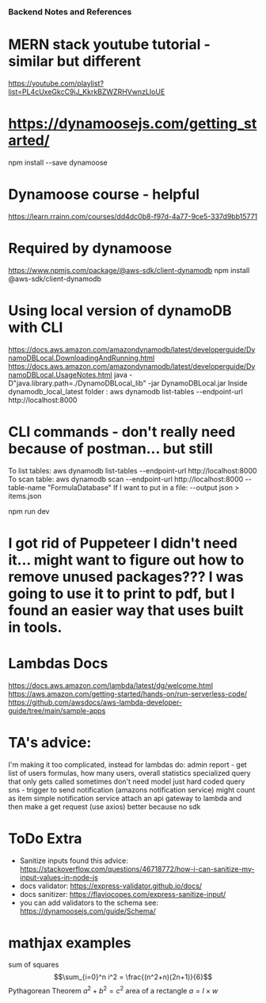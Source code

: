 ### Backend Notes and References

# MERN stack youtube tutorial - similar but different
https://youtube.com/playlist?list=PL4cUxeGkcC9iJ_KkrkBZWZRHVwnzLIoUE

# https://dynamoosejs.com/getting_started/
npm install --save dynamoose

# Dynamoose course - helpful 
https://learn.rrainn.com/courses/dd4dc0b8-f97d-4a77-9ce5-337d9bb15771

# Required by dynamoose
https://www.npmjs.com/package/@aws-sdk/client-dynamodb
npm install @aws-sdk/client-dynamodb

# Using local version of dynamoDB with CLI
https://docs.aws.amazon.com/amazondynamodb/latest/developerguide/DynamoDBLocal.DownloadingAndRunning.html
https://docs.aws.amazon.com/amazondynamodb/latest/developerguide/DynamoDBLocal.UsageNotes.html
java -D"java.library.path=./DynamoDBLocal_lib" -jar DynamoDBLocal.jar
Inside dynamodb_local_latest folder : aws dynamodb list-tables --endpoint-url http://localhost:8000
# CLI commands - don't really need because of postman... but still
To list tables: aws dynamodb list-tables --endpoint-url http://localhost:8000
To scan table: aws dynamodb scan --endpoint-url http://localhost:8000 --table-name "FormulaDatabase" 
If I want to put in a file: --output json > items.json

npm run dev

# I got rid of Puppeteer I didn't need it... might want to figure out how to remove unused packages??? I was going to use it to print to pdf, but I found an easier way that uses built in tools.

# Lambdas Docs
https://docs.aws.amazon.com/lambda/latest/dg/welcome.html
https://aws.amazon.com/getting-started/hands-on/run-serverless-code/
https://github.com/awsdocs/aws-lambda-developer-guide/tree/main/sample-apps

# TA's advice:
I'm making it too complicated, instead for lambdas do: admin report - get list of users formulas, how many users, overall statistics
specialized query that only gets called sometimes
don't need model just hard coded query
sns - trigger to send notification (amazons notification service) might count as item simple notification service
attach an api gateway to lambda and then make a get request  (use axios)
better because no sdk

# ToDo Extra
- Sanitize inputs found this advice: https://stackoverflow.com/questions/46718772/how-i-can-sanitize-my-input-values-in-node-js
- docs validator: https://express-validator.github.io/docs/
- docs sanitizer: https://flaviocopes.com/express-sanitize-input/
- you can add validators to the schema see: https://dynamoosejs.com/guide/Schema/

# mathjax examples
sum of squares
$$\sum_{i=0}^n i^2 = \frac{(n^2+n)(2n+1)}{6}$$
Pythagorean Theorem 
$a^2+b^2=c^2$
area of a rectangle
$a = l\times w$
